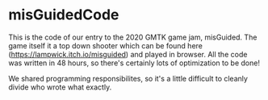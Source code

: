 # misGuidedCode
This is the code of our entry to the 2020 GMTK game jam, misGuided. The game itself it a top down shooter which can be found here (https://lampwick.itch.io/misguided) and played in browser. All the code was written in 48 hours, so there's certainly lots of optimization to be done!

We shared programming responsibilites, so it's a little difficult to cleanly divide who wrote what exactly.
